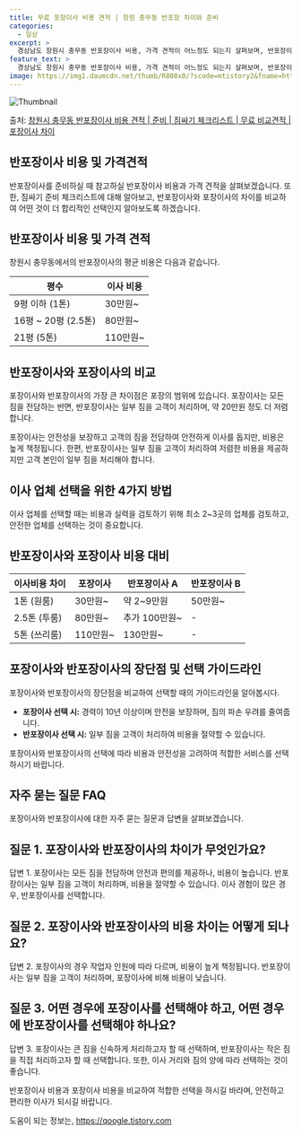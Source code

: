 ```yaml
---
title: 무료 포장이사 비용 견적 | 창원 충무동 반포장 차이와 준비
categories:
  - 일상
excerpt: >
  경상남도 창원시 충무동 반포장이사 비용, 가격 견적이 어느정도 되는지 살펴보며, 반포장이사를 준비함에 있어 짐싸기 준비 체크리스트가 무엇인지 보겠습니다. 마지막으로 포장이사와 차이점을 통해 무료 비교견적으로 어떤 것이 더 합리적인 선택인지 공유 드립니다.창원시 충무동 포장이사 견적 샘플 보기 👈 클릭창원시 충무동 포장이사 가격 살펴보기 👈 클릭창원시 충무동 반포장이사 평균 이사 비용평수창원시 충무동 평균 이사 비용원룸 이사9평 이하 (1톤)30만원~투룸/쓰리룸 이사16평 ~ 20평 (2.5톤)80만원~쓰리룸 이사21평 (5톤) ~110만원~우리집 무료 이사견적 받기 👈 클릭포장 vs 반포장 이사: 큰 차이점포장이사는 모든 짐을 전담하는 반면, 반포장이사는 일부 짐을 고객이 처리하며, 약 20만원 정..
feature_text: >
  경상남도 창원시 충무동 반포장이사 비용, 가격 견적이 어느정도 되는지 살펴보며, 반포장이사를 준비함에 있어 짐싸기 준비 체크리스트가 무엇인지 보겠습니다. 마지막으로 포장이사와 차이점을 통해 무료 비교견적으로 어떤 것이 더 합리적인 선택인지 공유 드립니다.창원시 충무동 포장이사 견적 샘플 보기 👈 클릭창원시 충무동 포장이사 가격 살펴보기 👈 클릭창원시 충무동 반포장이사 평균 이사 비용평수창원시 충무동 평균 이사 비용원룸 이사9평 이하 (1톤)30만원~투룸/쓰리룸 이사16평 ~ 20평 (2.5톤)80만원~쓰리룸 이사21평 (5톤) ~110만원~우리집 무료 이사견적 받기 👈 클릭포장 vs 반포장 이사: 큰 차이점포장이사는 모든 짐을 전담하는 반면, 반포장이사는 일부 짐을 고객이 처리하며, 약 20만원 정..
image: https://img1.daumcdn.net/thumb/R800x0/?scode=mtistory2&fname=https%3A%2F%2Fblog.kakaocdn.net%2Fdn%2Fdf4j3I%2FbtsHbfoIfrO%2F1hjwVZKVwHGeOcF0bjThdk%2Fimg.webp
---
```


![Thumbnail](https://img1.daumcdn.net/thumb/R800x0/?scode=mtistory2&fname=https%3A%2F%2Fblog.kakaocdn.net%2Fdn%2Fdf4j3I%2FbtsHbfoIfrO%2F1hjwVZKVwHGeOcF0bjThdk%2Fimg.webp)

<p>출처: <a href="https://qoogle.tistory.com/9393" rel="dofollow">창원시 충무동 반포장이사 비용 견적 | 준비 | 짐싸기 체크리스트 | 무료 비교견적 | 포장이사 차이</a> </p>

## 반포장이사 비용 및 가격견적

반포장이사를 준비하실 때 참고하실 반포장이사 비용과 가격 견적을 살펴보겠습니다. 또한, 짐싸기 준비 체크리스트에 대해 알아보고, 반포장이사와
포장이사의 차이를 비교하여 어떤 것이 더 합리적인 선택인지 알아보도록 하겠습니다.

## 반포장이사 비용 및 가격 견적

창원시 충무동에서의 반포장이사의 평균 비용은 다음과 같습니다.

**평수** | **이사 비용**  
---|---  
9평 이하 (1톤) | 30만원~  
16평 ~ 20평 (2.5톤) | 80만원~  
21평 (5톤) | 110만원~  
  
## 반포장이사와 포장이사의 비교

포장이사와 반포장이사의 가장 큰 차이점은 포장의 범위에 있습니다. 포장이사는 모든 짐을 전담하는 반면, 반포장이사는 일부 짐을 고객이
처리하며, 약 20만원 정도 더 저렴합니다.

포장이사는 안전성을 보장하고 고객의 짐을 전담하여 안전하게 이사를 돕지만, 비용은 높게 책정됩니다. 한편, 반포장이사는 일부 짐을 고객이
처리하여 저렴한 비용을 제공하지만 고객 본인이 일부 짐을 처리해야 합니다.

## 이사 업체 선택을 위한 4가지 방법

이사 업체를 선택할 때는 비용과 실력을 검토하기 위해 최소 2~3곳의 업체를 검토하고, 안전한 업체를 선택하는 것이 중요합니다.

## **반포장이사와 포장이사 비용 대비**

**이사비용 차이** | **포장이사** | **반포장이사 A** | **반포장이사 B**  
---|---|---|---  
1톤 (원룸) | 30만원~ | 약 2~9만원 | 50만원~  
2.5톤 (투룸) | 80만원~ | 추가 100만원~ | -  
5톤 (쓰리룸) | 110만원~ | 130만원~ | -  
  
## 포장이사와 반포장이사의 장단점 및 선택 가이드라인

포장이사와 반포장이사의 장단점을 비교하여 선택할 때의 가이드라인을 알아봅시다.

  * **포장이사 선택 시:** 경력이 10년 이상이며 안전을 보장하며, 짐의 파손 우려를 줄여줍니다.
  * **반포장이사 선택 시:** 일부 짐을 고객이 처리하여 비용을 절약할 수 있습니다. 

포장이사와 반포장이사의 선택에 따라 비용과 안전성을 고려하여 적합한 서비스를 선택하시기 바랍니다.

## 자주 묻는 질문 FAQ

포장이사와 반포장이사에 대한 자주 묻는 질문과 답변을 살펴보겠습니다.

## 질문 1. 포장이사와 반포장이사의 차이가 무엇인가요?

답변 1. 포장이사는 모든 짐을 전담하며 안전과 편의를 제공하나, 비용이 높습니다. 반포장이사는 일부 짐을 고객이 처리하며, 비용을 절약할
수 있습니다. 이사 경험이 많은 경우, 반포장이사를 선택합니다.

## 질문 2. 포장이사와 반포장이사의 비용 차이는 어떻게 되나요?

답변 2. 포장이사의 경우 작업자 인원에 따라 다르며, 비용이 높게 책정됩니다. 반포장이사는 일부 짐을 고객이 처리하며, 포장이사에 비해
비용이 낮습니다.

## 질문 3. 어떤 경우에 포장이사를 선택해야 하고, 어떤 경우에 반포장이사를 선택해야 하나요?

답변 3. 포장이사는 큰 짐을 신속하게 처리하고자 할 때 선택하며, 반포장이사는 작은 짐을 직접 처리하고자 할 때 선택합니다. 또한, 이사
거리와 짐의 양에 따라 선택하는 것이 좋습니다.

반포장이사 비용과 포장이사 비용을 비교하여 적합한 선택을 하시길 바라며, 안전하고 편리한 이사가 되시길 바랍니다.

 

도움이 되는 정보는, <a href="https://qoogle.tistory.com" rel="dofollow">https://qoogle.tistory.com</a>


